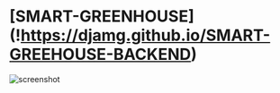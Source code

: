 # [SMART-GREENHOUSE] (!https://djamg.github.io/SMART-GREEHOUSE-BACKEND)

![screenshot](https://user-images.githubusercontent.com/22789793/122227851-e678d800-ced4-11eb-9a9a-717bd6afd540.jpg)
